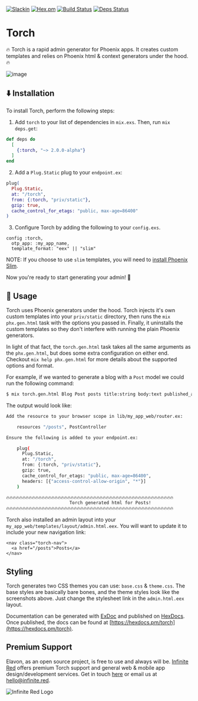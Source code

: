 [![Slackin](https://infiniteredcommunity.herokuapp.com/badge.svg)](https://infiniteredcommunity.herokuapp.com/)
[![Hex.pm](https://img.shields.io/hexpm/v/torch.svg)](https://hex.pm/packages/torch)
[![Build Status](https://semaphoreci.com/api/v1/projects/b2c7b27b-ce6c-4b1c-b2a4-df3390f80380/1368593/shields_badge.svg)](https://semaphoreci.com/ir/torch)
[![Deps Status](https://beta.hexfaktor.org/badge/all/github/infinitered/torch.svg)](https://beta.hexfaktor.org/github/infinitered/torch)

# Torch

🔥 Torch is a rapid admin generator for Phoenix apps. It creates custom templates and relies
on Phoenix html & context generators under the hood. 🔥

![image](https://user-images.githubusercontent.com/7085617/36333572-70e3907e-132c-11e8-9ad2-bd5e98aadc7c.png)

## :arrow_down: Installation

To install Torch, perform the following steps:

1. Add `torch` to your list of dependencies in `mix.exs`. Then, run `mix deps.get`:

```elixir
def deps do
  [
    {:torch, "~> 2.0.0-alpha"}
  ]
end
```

2. Add a `Plug.Static` plug to your `endpoint.ex`:

```elixir
plug(
  Plug.Static,
  at: "/torch",
  from: {:torch, "priv/static"},
  gzip: true,
  cache_control_for_etags: "public, max-age=86400"
)
```

3. Configure Torch by adding the following to your `config.exs`.

```
config :torch,
  otp_app: :my_app_name,
  template_format: "eex" || "slim"
```

NOTE: If you choose to use `slim` templates, you will need to [install Phoenix Slim](https://github.com/slime-lang/phoenix_slime).

Now you're ready to start generating your admin! :tada:

## :wrench: Usage

Torch uses Phoenix generators under the hood. Torch injects it's own custom templates
into your `priv/static` directory, then runs the `mix phx.gen.html` task with the options
you passed in. Finally, it uninstalls the custom templates so they don't interfere with
running the plain Phoenix generators.

In light of that fact, the `torch.gen.html` task takes all the same arguments as the `phx.gen.html`,
but does some extra configuration on either end. Checkout `mix help phx.gen.html` for more details
about the supported options and format.

For example, if we wanted to generate a blog with a `Post` model we could run the following command:

```bash
$ mix torch.gen.html Blog Post posts title:string body:text published_at:datetime published:boolean views:integer
```

The output would look like:

```bash
Add the resource to your browser scope in lib/my_app_web/router.ex:

    resources "/posts", PostController

Ensure the following is added to your endpoint.ex:

    plug(
      Plug.Static,
      at: "/torch",
      from: {:torch, "priv/static"},
      gzip: true,
      cache_control_for_etags: "public, max-age=86400",
      headers: [{"access-control-allow-origin", "*"}]
    )

🔥🔥🔥🔥🔥🔥🔥🔥🔥🔥🔥🔥🔥🔥🔥🔥🔥🔥🔥🔥🔥🔥🔥🔥🔥🔥🔥🔥🔥🔥🔥🔥🔥🔥🔥🔥🔥🔥🔥🔥🔥🔥🔥🔥🔥🔥🔥🔥🔥🔥🔥🔥
                        Torch generated html for Posts!
🔥🔥🔥🔥🔥🔥🔥🔥🔥🔥🔥🔥🔥🔥🔥🔥🔥🔥🔥🔥🔥🔥🔥🔥🔥🔥🔥🔥🔥🔥🔥🔥🔥🔥🔥🔥🔥🔥🔥🔥🔥🔥🔥🔥🔥🔥🔥🔥🔥🔥🔥🔥
```

Torch also installed an admin layout into your `my_app_web/templates/layout/admin.html.eex`.
You will want to update it to include your new navigation link:

```
<nav class="torch-nav">
  <a href="/posts">Posts</a>
</nav>
```

## Styling

Torch generates two CSS themes you can use: `base.css` & `theme.css`.
The base styles are basically bare bones, and the theme styles look like the screenshots
above. Just change the stylesheet link in the `admin.html.eex` layout.

Documentation can be generated with [ExDoc](https://github.com/elixir-lang/ex_doc)
and published on [HexDocs](https://hexdocs.pm). Once published, the docs can
be found at [https://hexdocs.pm/torch](https://hexdocs.pm/torch).

## Premium Support

Elavon, as an open source project, is free to use and always will be. [Infinite Red](https://infinite.red) offers premium Torch support and general web &
mobile app design/development services. Get in touch [here](https://infinite.red/contact) or email us at [hello@infinite.red](mailto:hello@infinite.red).

![Infinite Red Logo](https://infinite.red/images/infinite_red_logo_colored.png)